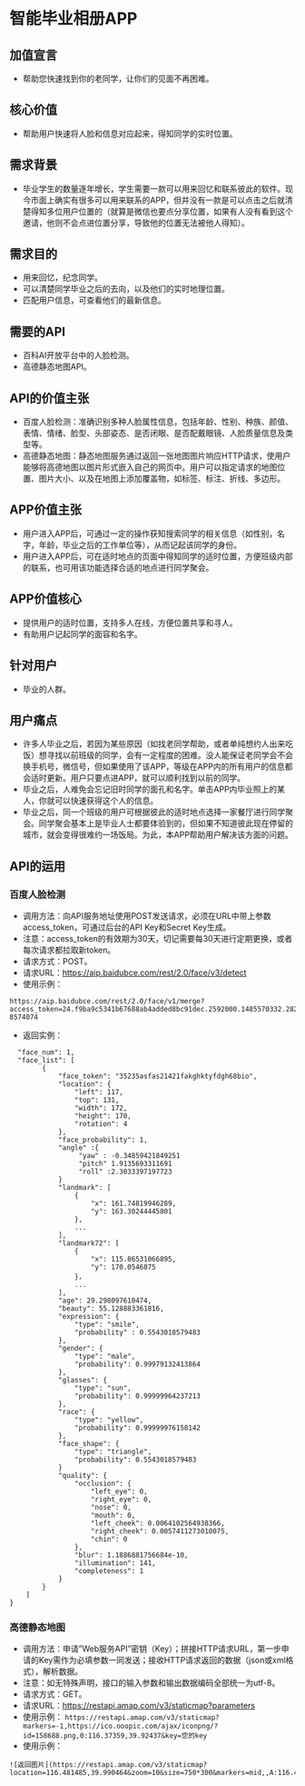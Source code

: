 # 智能毕业相册APP

## 加值宣言
- 帮助您快速找到你的老同学，让你们的见面不再困难。

## 核心价值
- 帮助用户快速将人脸和信息对应起来，得知同学的实时位置。

## 需求背景
- 毕业学生的数量逐年增长，学生需要一款可以用来回忆和联系彼此的软件。现今市面上确实有很多可以用来联系的APP，但并没有一款是可以点击之后就清楚得知多位用户位置的（就算是微信也要点分享位置，如果有人没有看到这个邀请，他则不会点进位置分享，导致他的位置无法被他人得知）。

## 需求目的
- 用来回忆，纪念同学。
- 可以清楚同学毕业之后的去向，以及他们的实时地理位置。
- 匹配用户信息，可查看他们的最新信息。

## 需要的API
- 百科AI开放平台中的人脸检测。
- 高德静态地图API。

## API的价值主张
- 百度人脸检测：准确识别多种人脸属性信息，包括年龄、性别、种族、颜值、表情、情绪、脸型、头部姿态、是否闭眼、是否配戴眼镜、人脸质量信息及类型等。
- 高德静态地图：静态地图服务通过返回一张地图图片响应HTTP请求，使用户能够将高德地图以图片形式嵌入自己的网页中。用户可以指定请求的地图位置、图片大小、以及在地图上添加覆盖物，如标签、标注、折线、多边形。

## APP价值主张
- 用户进入APP后，可通过一定的操作获知搜索同学的相关信息（如性别，名字，年龄，毕业之后的工作单位等），从而记起该同学的身份。
- 用户进入APP后，可在适时地点的页面中得知同学的适时位置，方便班级内部的联系，也可用该功能选择合适的地点进行同学聚会。

## APP价值核心
- 提供用户的适时位置，支持多人在线，方便位置共享和寻人。
- 有助用户记起同学的面容和名字。

## 针对用户
- 毕业的人群。

## 用户痛点
- 许多人毕业之后，若因为某些原因（如找老同学帮助，或者单纯想约人出来吃饭）想寻找以前班级的同学，会有一定程度的困难。没人能保证老同学会不会换手机号，微信号，但如果使用了该APP，等级在APP内的所有用户的信息都会适时更新。用户只要点进APP，就可以顺利找到以前的同学。
- 毕业之后，人难免会忘记旧时同学的面孔和名字。单击APP内毕业照上的某人，你就可以快速获得这个人的信息。
- 毕业之后，同一个班级的用户可根据彼此的适时地点选择一家餐厅进行同学聚会。同学聚会基本上是毕业人士都要体验到的，但如果不知道彼此现在停留的城市，就会变得很难约一场饭局。为此，本APP帮助用户解决该方面的问题。

## API的运用
### 百度人脸检测
- 调用方法：向API服务地址使用POST发送请求，必须在URL中带上参数access_token，可通过后台的API Key和Secret Key生成。
- 注意：access_token的有效期为30天，切记需要每30天进行定期更换，或者每次请求都拉取新token。
- 请求方式：POST。
- 请求URL：https://aip.baidubce.com/rest/2.0/face/v3/detect
- 使用示例：
```
https://aip.baidubce.com/rest/2.0/face/v1/merge?access_token=24.f9ba9c5341b67688ab4added8bc91dec.2592000.1485570332.282335-8574074
```
- 返回实例：
```{	
  "face_num": 1,
  "face_list": [
        {
            "face_token": "35235asfas21421fakghktyfdgh68bio",
            "location": { 
                "left": 117,
                "top": 131,
                "width": 172,
                "height": 170,
                "rotation": 4
            },
            "face_probability": 1,
            "angle" :{
                 "yaw" : -0.34859421849251
                 "pitch" 1.9135693311691  
                 "roll" :2.3033397197723  
            }
            "landmark": [  
                {
                    "x": 161.74819946289,
                    "y": 163.30244445801
                },
                ...
            ],
            "landmark72": [ 
                {
                    "x": 115.86531066895,
                    "y": 170.0546875
                }，
                ...
            ],
            "age": 29.298097610474,
            "beauty": 55.128883361816,
            "expression": {
                "type": "smile",
                "probability" : 0.5543018579483
            },
            "gender": {
                "type": "male",
                "probability": 0.99979132413864
            },
            "glasses": {
    			"type": "sun",
                "probability": 0.99999964237213
            },
            "race": {
                "type": "yellow",
                "probability": 0.99999976158142
            },
            "face_shape": {
                "type": "triangle",
                "probability": 0.5543018579483
            }
            "quality": {
                "occlusion": {
                    "left_eye": 0,
                    "right_eye": 0,
                    "nose": 0,
                    "mouth": 0,
                    "left_cheek": 0.0064102564938366,
                    "right_cheek": 0.0057411273010075,
                    "chin": 0
                },
                "blur": 1.1886881756684e-10,
                "illumination": 141,
                "completeness": 1
            }
        }
    ]
}
```
### 高德静态地图
- 调用方法：申请”Web服务API”密钥（Key）；拼接HTTP请求URL，第一步申请的Key需作为必填参数一同发送；接收HTTP请求返回的数据（json或xml格式），解析数据。
- 注意：如无特殊声明，接口的输入参数和输出数据编码全部统一为utf-8。
- 请求方式：GET。
- 请求URL：https://restapi.amap.com/v3/staticmap?parameters
- 使用示例：
```https://restapi.amap.com/v3/staticmap?markers=-1,https://ico.ooopic.com/ajax/iconpng/?id=158688.png,0:116.37359,39.92437&key=您的key```
- 使用示例：
```
![返回图片](https://restapi.amap.com/v3/staticmap?location=116.481485,39.990464&zoom=10&size=750*300&markers=mid,,A:116.481485,39.990464&key=ee95e52bf08006f63fd29bcfbcf21df0)
```
